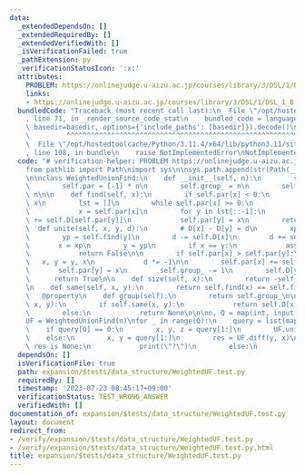 ```yaml
---
data:
  _extendedDependsOn: []
  _extendedRequiredBy: []
  _extendedVerifiedWith: []
  _isVerificationFailed: true
  _pathExtension: py
  _verificationStatusIcon: ':x:'
  attributes:
    PROBLEM: https://onlinejudge.u-aizu.ac.jp/courses/library/3/DSL/1/DSL_1_B
    links:
    - https://onlinejudge.u-aizu.ac.jp/courses/library/3/DSL/1/DSL_1_B
  bundledCode: "Traceback (most recent call last):\n  File \"/opt/hostedtoolcache/Python/3.11.4/x64/lib/python3.11/site-packages/onlinejudge_verify/documentation/build.py\"\
    , line 71, in _render_source_code_stat\n    bundled_code = language.bundle(stat.path,\
    \ basedir=basedir, options={'include_paths': [basedir]}).decode()\n          \
    \         ^^^^^^^^^^^^^^^^^^^^^^^^^^^^^^^^^^^^^^^^^^^^^^^^^^^^^^^^^^^^^^^^^^^^^^^^^^^^^^^^^\n\
    \  File \"/opt/hostedtoolcache/Python/3.11.4/x64/lib/python3.11/site-packages/onlinejudge_verify/languages/python.py\"\
    , line 108, in bundle\n    raise NotImplementedError\nNotImplementedError\n"
  code: "# verification-helper: PROBLEM https://onlinejudge.u-aizu.ac.jp/courses/library/3/DSL/1/DSL_1_B\n\
    from pathlib import Path\nimport sys\n\nsys.path.append(str(Path(__file__).resolve().parent.parent.parent.parent))\n\
    \n\nclass WeightedUnionFind:\n    def __init__(self, n):\n        self.n = n\n\
    \        self.par = [-1] * n\n        self.group_ = n\n        self.D = [0] *\
    \ n\n\n    def find(self, x):\n        if self.par[x] < 0:\n            return\
    \ x\n        lst = []\n        while self.par[x] >= 0:\n            lst.append(x)\n\
    \            x = self.par[x]\n        for y in lst[::-1]:\n            self.D[y]\
    \ += self.D[self.par[y]]\n            self.par[y] = x\n        return x\n\n  \
    \  def unite(self, x, y, d):\n        # D[x] - D[y] = d\n        xp = self.find(x)\n\
    \        yp = self.find(y)\n        d -= self.D[x]\n        d += self.D[y]\n \
    \       x = xp\n        y = yp\n        if x == y:\n            assert d == 0\n\
    \            return False\n\n        if self.par[x] > self.par[y]:\n         \
    \   x, y = y, x\n            d *= -1\n\n        self.par[x] += self.par[y]\n \
    \       self.par[y] = x\n        self.group_ -= 1\n        self.D[y] = -d\n  \
    \      return True\n\n    def size(self, x):\n        return -self.par[self.find(x)]\n\
    \n    def same(self, x, y):\n        return self.find(x) == self.find(y)\n\n \
    \   @property\n    def group(self):\n        return self.group_\n\n    def diff(self,\
    \ x, y):\n        if self.same(x, y):\n            return self.D[x] - self.D[y]\n\
    \        else:\n            return None\n\n\nn, Q = map(int, input().split())\n\
    UF = WeightedUnionFind(n)\nfor _ in range(Q):\n    query = list(map(int, input().split()))\n\
    \    if query[0] == 0:\n        x, y, z = query[1:]\n        UF.unite(y, x, z)\n\
    \    else:\n        x, y = query[1:]\n        res = UF.diff(y, x)\n        if\
    \ res is None:\n            print(\"?\")\n        else:\n            print(res)\n"
  dependsOn: []
  isVerificationFile: true
  path: expansion/$tests/data_structure/WeightedUF.test.py
  requiredBy: []
  timestamp: '2023-07-23 08:45:17+09:00'
  verificationStatus: TEST_WRONG_ANSWER
  verifiedWith: []
documentation_of: expansion/$tests/data_structure/WeightedUF.test.py
layout: document
redirect_from:
- /verify/expansion/$tests/data_structure/WeightedUF.test.py
- /verify/expansion/$tests/data_structure/WeightedUF.test.py.html
title: expansion/$tests/data_structure/WeightedUF.test.py
---
```

